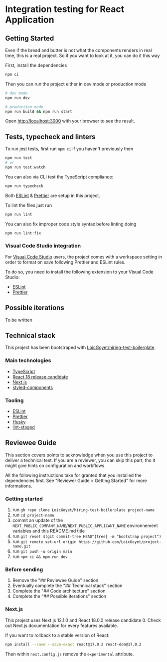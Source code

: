 # Integration testing for React Application

## Getting Started
Even if the bread and butter is not what the components renders in real time, this is a real project. So if you want to look at it, you can do it this way

First, install the dependencies

```bash
npm ci
```

Then you can run the project either in dev mode or production mode

```bash
# dev mode
npm run dev

# production mode
npm run build && npm run start
```
Open [http://localhost:3000](http://localhost:3000) with your browser to see the result.


## Tests, typecheck and linters

To run jest tests, first run `npm ci` if you haven't previously then

```bash
npm run test
# or
npm run test:watch
```

You can also via CLI test the TypeScript compliance:

```bash
npm run typecheck
```

Both [ESLint](https://eslint.org/) & [Prettier](https://prettier.io/) are setup in this project.

To lint the files just run

```bash
npm run lint
```

You can also fix improper code style syntax before linting doing

```bash
npm run lint:fix
```

### Visual Code Studio integration
For [Visual Code Studio](https://code.visualstudio.com/) users, the project comes with a workspace setting in order to format on save following Prettier and ESLint rules.

To do so, you need to install the following extension to your Visual Code Studio:
* [ESLint](https://marketplace.visualstudio.com/items?itemName=dbaeumer.vscode-eslint)
* [Prettier](https://marketplace.visualstudio.com/items?itemName=esbenp.prettier-vscode)



## Possible iterations

To be written

## Technical stack
This project has been bootstraped with [LoicGoyet/hiring-test-boilerplate](https://github.com/LoicGoyet/hiring-test-boilerplate).

### Main technologies
* [TypeScript](https://www.typescriptlang.org/)
* [React 18 release candidate](https://reactjs.org/blog/2021/12/17/react-conf-2021-recap.html)
* [Next.js](https://nextjs.org/)
* [styled-components](https://styled-components.com/)

### Tooling
* [ESLint](https://eslint.org/)
* [Prettier](https://prettier.io/)
* [Husky](https://typicode.github.io/husky/#/)
* [lint-staged](https://github.com/okonet/lint-staged)


## Reviewee Guide
This section covers points to acknowledge when you use this project to deliver a technical test. If you are a reviewer, you can skip this part, tho it might give hints on configuration and workflows.

All the following instructions take for granted that you installed the dependencies first. See "Reviewer Guide > Getting Started" for more informations.

### Getting started

1. run `gh repo clone LoicGoyet/hiring-test-boilerplate project-name`
2. run `cd project-name`
3. commit an update of the `NEXT_PUBLIC_COMPANY_NAME`/`NEXT_PUBLIC_APPLICANT_NAME` environnement variables and this README.md title
4. run `git reset $(git commit-tree HEAD^{tree} -m "bootstrap project")`
5. run `git remote set-url origin https://github.com/LoicGoyet/project-name.git`
6. run `git push -u origin main`
7. run `npm ci && npm run dev`

### Before sending
1. Remove the "## Reviewee Guide" section
2. Eventually complete the "## Technical stack" section
3. Complete the "## Code architecture" section
4. Complete the "## Possible iterations" section

### Next.js
This project uses Next.js 12.1.0 and React 18.0.0 release candidate 0. Check out Next.js documentation for every features available. 

If you want to rollback to a stable version of React:

```bash
npm install --save --save-exact react@17.0.2 react-dom@17.0.2
```

Then within `next.config.js` remove the `experimental` attribute.

